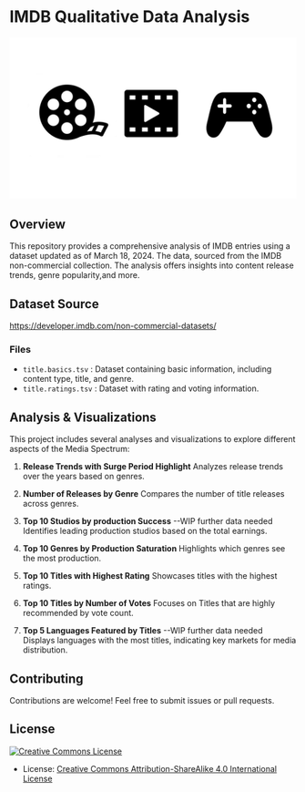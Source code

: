 # IMDB Qualitative Data Analysis
![image info](resource/hero.jpg)

## Overview

This repository provides a comprehensive analysis of IMDB entries using a dataset updated as of March 18, 2024. The data, sourced from the IMDB non-commercial collection. The analysis offers insights into content release trends, genre popularity,and more.

## Dataset Source
https://developer.imdb.com/non-commercial-datasets/

### Files

- `title.basics.tsv` : Dataset containing basic information, including content type, title, and genre.
- `title.ratings.tsv` : Dataset with rating and voting information.

## Analysis & Visualizations

This project includes several analyses and visualizations to explore different aspects of the Media Spectrum:

1. **Release Trends with Surge Period Highlight**
Analyzes release trends over the years based on genres.

2. **Number of Releases by Genre**
Compares the number of title releases across genres.

3. **Top 10 Studios by production Success** --WIP further data needed
Identifies leading production studios based on the total earnings.

4. **Top 10 Genres by Production Saturation** 
Highlights which genres see the most production.

5. **Top 10 Titles with Highest Rating**
Showcases titles with the highest ratings.

6. **Top 10 Titles by Number of Votes**
Focuses on Titles that are highly recommended by vote count.

7. **Top 5 Languages Featured by Titles** --WIP further data needed
Displays languages with the most titles, indicating key markets for media distribution.

## Contributing
Contributions are welcome! Feel free to submit issues or pull requests.


## License

<a rel="license" href="LICENSE"><img alt="Creative Commons License" style="border-width:0" src="https://mirrors.creativecommons.org/presskit/buttons/88x31/svg/by-sa.svg" /></a>

- License: [Creative Commons Attribution-ShareAlike 4.0 International License](LICENSE)